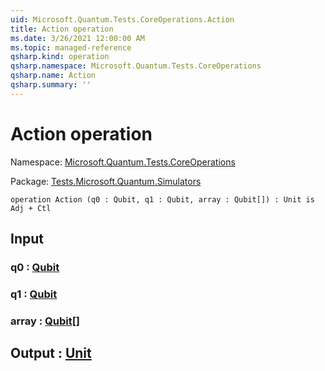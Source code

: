 ```yaml
---
uid: Microsoft.Quantum.Tests.CoreOperations.Action
title: Action operation
ms.date: 3/26/2021 12:00:00 AM
ms.topic: managed-reference
qsharp.kind: operation
qsharp.namespace: Microsoft.Quantum.Tests.CoreOperations
qsharp.name: Action
qsharp.summary: ''
---
```


# Action operation

Namespace: [Microsoft.Quantum.Tests.CoreOperations](xref:Microsoft.Quantum.Tests.CoreOperations)

Package: [Tests.Microsoft.Quantum.Simulators](https://nuget.org/packages/Tests.Microsoft.Quantum.Simulators)




```qsharp
operation Action (q0 : Qubit, q1 : Qubit, array : Qubit[]) : Unit is Adj + Ctl
```


## Input

### q0 : [Qubit](xref:microsoft.quantum.lang-ref.qubit)




### q1 : [Qubit](xref:microsoft.quantum.lang-ref.qubit)




### array : [Qubit](xref:microsoft.quantum.lang-ref.qubit)[]





## Output : [Unit](xref:microsoft.quantum.lang-ref.unit)

